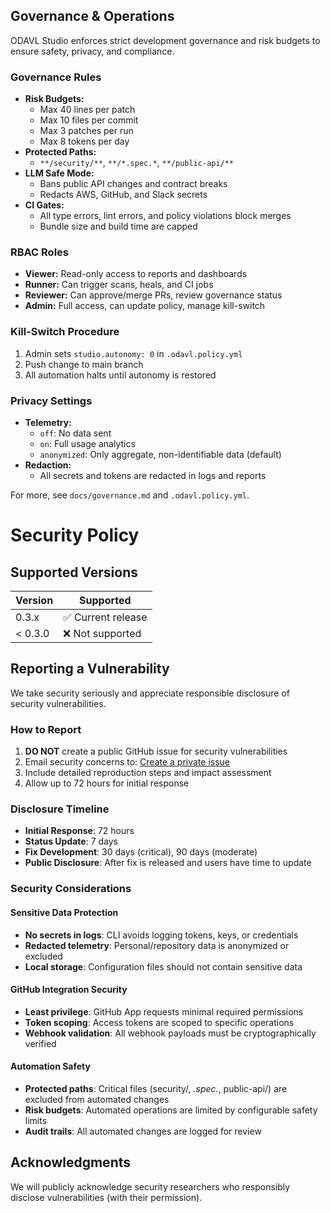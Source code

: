 ## Governance & Operations

ODAVL Studio enforces strict development governance and risk budgets to ensure safety, privacy, and compliance.

### Governance Rules
- **Risk Budgets:**
	- Max 40 lines per patch
	- Max 10 files per commit
	- Max 3 patches per run
	- Max 8 tokens per day
- **Protected Paths:**
	- `**/security/**`, `**/*.spec.*`, `**/public-api/**`
- **LLM Safe Mode:**
	- Bans public API changes and contract breaks
	- Redacts AWS, GitHub, and Slack secrets
- **CI Gates:**
	- All type errors, lint errors, and policy violations block merges
	- Bundle size and build time are capped

### RBAC Roles
- **Viewer:** Read-only access to reports and dashboards
- **Runner:** Can trigger scans, heals, and CI jobs
- **Reviewer:** Can approve/merge PRs, review governance status
- **Admin:** Full access, can update policy, manage kill-switch

### Kill-Switch Procedure
1. Admin sets `studio.autonomy: 0` in `.odavl.policy.yml`
2. Push change to main branch
3. All automation halts until autonomy is restored

### Privacy Settings
- **Telemetry:**
	- `off`: No data sent
	- `on`: Full usage analytics
	- `anonymized`: Only aggregate, non-identifiable data (default)
- **Redaction:**
	- All secrets and tokens are redacted in logs and reports

For more, see `docs/governance.md` and `.odavl.policy.yml`.
# Security Policy

## Supported Versions

| Version | Supported          |
| ------- | ------------------ |
| 0.3.x   | ✅ Current release |
| < 0.3.0 | ❌ Not supported   |

## Reporting a Vulnerability

We take security seriously and appreciate responsible disclosure of security vulnerabilities.

### How to Report

1. **DO NOT** create a public GitHub issue for security vulnerabilities
2. Email security concerns to: [Create a private issue](https://github.com/Monawlo812/odavl_studio/security/advisories/new)
3. Include detailed reproduction steps and impact assessment
4. Allow up to 72 hours for initial response

### Disclosure Timeline

- **Initial Response**: 72 hours
- **Status Update**: 7 days
- **Fix Development**: 30 days (critical), 90 days (moderate)
- **Public Disclosure**: After fix is released and users have time to update

### Security Considerations

#### Sensitive Data Protection

- **No secrets in logs**: CLI avoids logging tokens, keys, or credentials
- **Redacted telemetry**: Personal/repository data is anonymized or excluded
- **Local storage**: Configuration files should not contain sensitive data

#### GitHub Integration Security

- **Least privilege**: GitHub App requests minimal required permissions
- **Token scoping**: Access tokens are scoped to specific operations
- **Webhook validation**: All webhook payloads must be cryptographically verified

#### Automation Safety

- **Protected paths**: Critical files (security/, _.spec._, public-api/) are excluded from automated changes
- **Risk budgets**: Automated operations are limited by configurable safety limits
- **Audit trails**: All automated changes are logged for review

## Acknowledgments

We will publicly acknowledge security researchers who responsibly disclose vulnerabilities (with their permission).
